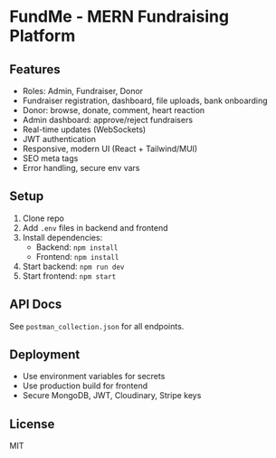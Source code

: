 # FundMe - MERN Fundraising Platform

## Features
- Roles: Admin, Fundraiser, Donor
- Fundraiser registration, dashboard, file uploads, bank onboarding
- Donor: browse, donate, comment, heart reaction
- Admin dashboard: approve/reject fundraisers
- Real-time updates (WebSockets)
- JWT authentication
- Responsive, modern UI (React + Tailwind/MUI)
- SEO meta tags
- Error handling, secure env vars

## Setup
1. Clone repo
2. Add `.env` files in backend and frontend
3. Install dependencies:
   - Backend: `npm install`
   - Frontend: `npm install`
4. Start backend: `npm run dev`
5. Start frontend: `npm start`

## API Docs
See `postman_collection.json` for all endpoints.

## Deployment
- Use environment variables for secrets
- Use production build for frontend
- Secure MongoDB, JWT, Cloudinary, Stripe keys

## License
MIT
